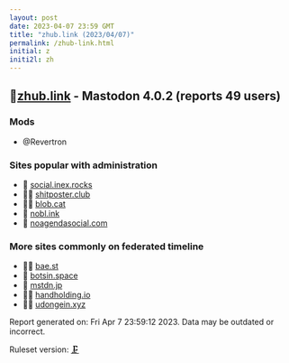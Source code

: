```yaml
---
layout: post
date: 2023-04-07 23:59 GMT
title: "zhub.link (2023/04/07)"
permalink: /zhub-link.html
initial: z
initi2l: zh
---
```


## 🐘[zhub.link](https://zhub.link) - Mastodon 4.0.2 (reports 49 users)

### Mods
 * @Revertron

### Sites popular with administration

* 🐘 [social.inex.rocks](/social-inex-rocks.html)
* 🦝🧸 [shitposter.club](/shitposter-club.html)
* 🦝🧸 [blob.cat](/blob-cat.html)
* 🦝 [nobl.ink](/nobl-ink.html)
* 💉 [noagendasocial.com](/noagendasocial-com.html)

### More sites commonly on federated timeline

* 🦝🧸 [bae.st](/bae-st.html)
* 🐘 [botsin.space](/botsin-space.html)
* 🧸 [mstdn.jp](/mstdn-jp.html)
* 🦝🧸 [handholding.io](/handholding-io.html)
* 🦝🧸 [udongein.xyz](/udongein-xyz.html)

Report generated on: Fri Apr  7 23:59:12 2023. Data may be outdated or incorrect.

Ruleset version: [🗜](/version-clamp)
